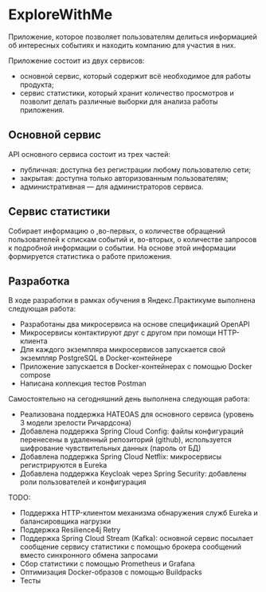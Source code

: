 # ExploreWithMe
Приложение, которое позволяет пользователям делиться информацией об интересных событиях и находить компанию для участия в них.

Приложение состоит из двух сервисов:
- основной сервис, который содержит всё необходимое для работы продукта;
- сервис статистики, который хранит количество просмотров и позволит делать различные выборки для анализа работы приложения.

## Основной сервис
API основного сервиса состоит из трех частей:
- публичная: доступна без регистрации любому пользователю сети;
- закрытая: доступна только авторизованным пользователям;
- административная — для администраторов сервиса.

## Сервис статистики
Собирает информацию о ,во-первых, о количестве обращений пользователей к спискам событий и, во-вторых, о количестве запросов к подробной информации о событии. На основе этой информации формируется статистика о работе приложения.

## Разработка
В ходе разработки в рамках обучения в Яндекс.Практикуме выполнена следующая работа:
- Разработаны два микросервиса на основе спецификаций OpenAPI
- Микросервисы контактируют друг с другом при помощи HTTP-клиента
- Для каждого экземпляра микросервисов запускается свой экземпляр PostgreSQL в Docker-контейнере
- Приложение запускается в Docker-контейнерах с помощью Docker compose
- Написана коллекция тестов Postman

Самостоятельно на сегодняшний день выполнена следующая работа:
- Реализована поддержка HATEOAS для основного сервиса (уровень 3 модели зрелости Ричардсона)
- Добавлена поддержка Spring Cloud Config: файлы конфигураций перенесены в удаленный репозиторий (github), используется шифрование чувствительных данных (пароль от БД)
- Добавлена поддержка Spring Cloud Netflix: микросервисы регистрируются в Eureka
- Добавлена поддержка Keycloak через Spring Security: добавлены роли пользователей и конфигурация

TODO:
- Поддержка HTTP-клиентом механизма обнаружения служб Eureka и балансировщика нагрузки
- Поддержка Resilience4j Retry
- Поддержка Spring Cloud Stream (Kafka): основной сервис посылает сообщение сервису статистики с помощью брокера сообщений вместо синхронного обмена запросами
- Сбор статистики с помощью Prometheus и Grafana
- Оптимизация Docker-образов с помощью Buildpacks
- Тесты
